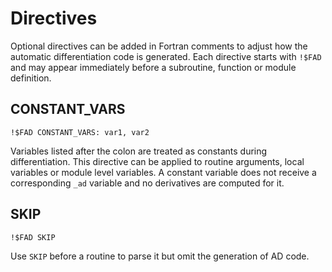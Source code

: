# Directives

Optional directives can be added in Fortran comments to adjust how the
automatic differentiation code is generated. Each directive starts with
`!$FAD` and may appear immediately before a subroutine, function or
module definition.

## CONSTANT_VARS

```
!$FAD CONSTANT_VARS: var1, var2
```

Variables listed after the colon are treated as constants during
 differentiation. This directive can be applied to routine arguments,
local variables or module level variables. A constant variable does not
receive a corresponding `_ad` variable and no derivatives are computed
for it.

## SKIP

```
!$FAD SKIP
```

Use `SKIP` before a routine to parse it but omit the generation of AD
code.

